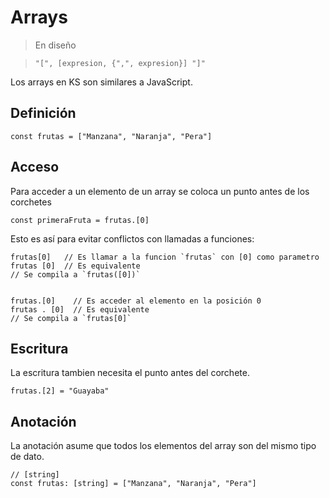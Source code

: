 # Arrays

> En diseño

> `"[", [expresion, {",", expresion}] "]"`

Los arrays en KS son similares a JavaScript.

## Definición

```
const frutas = ["Manzana", "Naranja", "Pera"]
```

## Acceso

Para acceder a un elemento de un array se coloca un punto antes de los corchetes

```
const primeraFruta = frutas.[0]
```

Esto es así para evitar conflictos con llamadas a funciones:

```
frutas[0]   // Es llamar a la funcion `frutas` con [0] como parametro
frutas [0]  // Es equivalente
// Se compila a `frutas([0])`


frutas.[0]    // Es acceder al elemento en la posición 0
frutas . [0]  // Es equivalente
// Se compila a `frutas[0]`
```

## Escritura

La escritura tambien necesita el punto antes del corchete.

```
frutas.[2] = "Guayaba"
```

## Anotación

La anotación asume que todos los elementos del array son del mismo tipo de dato.

```
// [string]
const frutas: [string] = ["Manzana", "Naranja", "Pera"]
```


